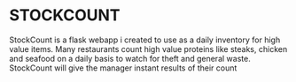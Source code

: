 # STOCKCOUNT

StockCount is a flask webapp i created to use as a daily inventory for high value
items.  Many restaurants count high value proteins like steaks, chicken and seafood
on a daily basis to watch for theft and general waste.  StockCount will give
the manager instant results of their count 
